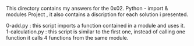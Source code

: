 This directory contains my answers for the 0x02. Python - import & modules Project , it also contains a 
discription for each solution i presented.

0-add.py : this script imports a function contained in a module and uses it.
1-calculation.py : this script is similar to the first one, instead of calling one function 
it calls 4 functions from the same module.
